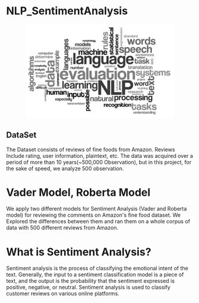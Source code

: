 # NLP_SentimentAnalysis


<p align="center">
    <img width="400" src="1_egmUJz0Pxi2OOrALCVAIuw.webp" alt="Material Bread logo">
</p>


## DataSet
The Dataset consists of reviews of fine foods from Amazon. Reviews Include rating, user information, plaintext, etc.
The data was acquired over a period of more than 10 years(~500,000 Observation), but in this project, for the sake of speed, we analyze 500 observation.


# Vader Model, Roberta Model
We apply two different models for Sentiment Analysis (Vader and Roberta model) for reviewing the comments on Amazon's fine food dataset.
We Explored the differences between them and ran them on a whole corpus of data with 500 different reviews from Amazon.

# What is Sentiment Analysis?
Sentiment analysis is the process of classifying the emotional intent of the text. Generally, the input to a sentiment classification model is a piece of text, and the output is the probability that the sentiment expressed is positive, negative, or neutral. Sentiment analysis is used to classify customer reviews on various online platforms.


